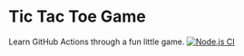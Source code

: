 # Tic Tac Toe Game

Learn GitHub Actions through a fun little game.
[![Node.js CI](https://github.com/zenrabbit007/github-actions-for-ci/actions/workflows/node.js.yml/badge.svg)](https://github.com/zenrabbit007/github-actions-for-ci/actions/workflows/node.js.yml)

